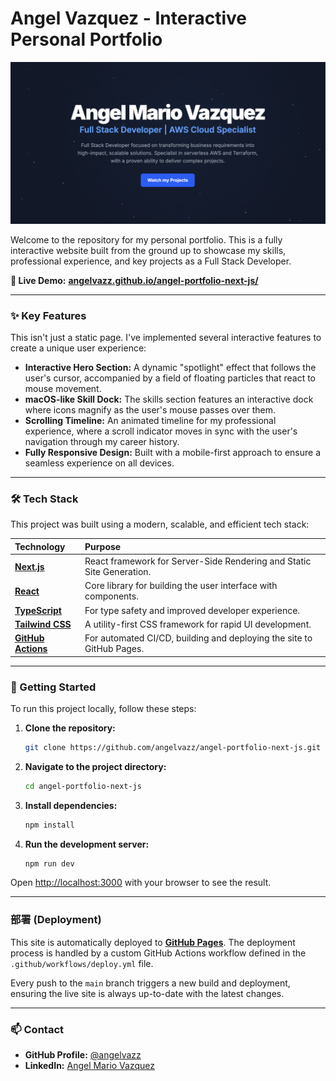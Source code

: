 # Angel Vazquez - Interactive Personal Portfolio

![Portfolio Screenshot](./screenshot/portfolio-screenshot.png)

Welcome to the repository for my personal portfolio. This is a fully interactive website built from the ground up to showcase my skills, professional experience, and key projects as a Full Stack Developer.

**🚀 Live Demo:** **[angelvazz.github.io/angel-portfolio-next-js/](https://angelvazz.github.io/angel-portfolio-next-js/)**

---

### ✨ Key Features

This isn't just a static page. I've implemented several interactive features to create a unique user experience:

- **Interactive Hero Section:** A dynamic "spotlight" effect that follows the user's cursor, accompanied by a field of floating particles that react to mouse movement.
- **macOS-like Skill Dock:** The skills section features an interactive dock where icons magnify as the user's mouse passes over them.
- **Scrolling Timeline:** An animated timeline for my professional experience, where a scroll indicator moves in sync with the user's navigation through my career history.
- **Fully Responsive Design:** Built with a mobile-first approach to ensure a seamless experience on all devices.

---

### 🛠️ Tech Stack

This project was built using a modern, scalable, and efficient tech stack:

| Technology                                                | Purpose                                                               |
| :-------------------------------------------------------- | :-------------------------------------------------------------------- |
| **[Next.js](https://nextjs.org/)**                        | React framework for Server-Side Rendering and Static Site Generation. |
| **[React](https://react.dev/)**                           | Core library for building the user interface with components.         |
| **[TypeScript](https://www.typescriptlang.org/)**         | For type safety and improved developer experience.                    |
| **[Tailwind CSS](https://tailwindcss.com/)**              | A utility-first CSS framework for rapid UI development.               |
| **[GitHub Actions](https://github.com/features/actions)** | For automated CI/CD, building and deploying the site to GitHub Pages. |

---

### 🚀 Getting Started

To run this project locally, follow these steps:

1.  **Clone the repository:**

    ```bash
    git clone https://github.com/angelvazz/angel-portfolio-next-js.git
    ```

2.  **Navigate to the project directory:**

    ```bash
    cd angel-portfolio-next-js
    ```

3.  **Install dependencies:**

    ```bash
    npm install
    ```

4.  **Run the development server:**
    ```bash
    npm run dev
    ```

Open [http://localhost:3000](http://localhost:3000) with your browser to see the result.

---

### 部署 (Deployment)

This site is automatically deployed to [**GitHub Pages**](https://pages.github.com/). The deployment process is handled by a custom GitHub Actions workflow defined in the `.github/workflows/deploy.yml` file.

Every push to the `main` branch triggers a new build and deployment, ensuring the live site is always up-to-date with the latest changes.

---

### 📫 Contact

- **GitHub Profile:** [@angelvazz](https://github.com/angelvazz)
- **LinkedIn:** [Angel Mario Vazquez](https://www.linkedin.com/in/angel-mario-vazquez/)
